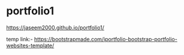 # portfolio1

https://jaseem2000.github.io/portfolio1/

temp link:-
https://bootstrapmade.com/iportfolio-bootstrap-portfolio-websites-template/
